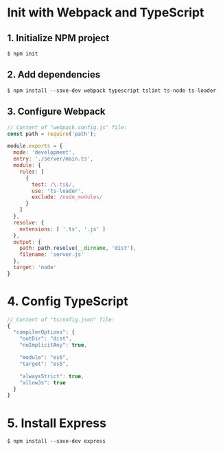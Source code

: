 # Init with Webpack and TypeScript

## 1. Initialize NPM project
```shell
$ npm init
```

## 2. Add dependencies
```shell
$ npm install --save-dev webpack typescript tslint ts-node ts-loader
```

## 3. Configure Webpack
```javascript
// Content of "webpack.config.js" file:
const path = require('path');

module.exports = {
  mode: 'development',
  entry: './server/main.ts',
  module: {
    rules: [
      {
        test: /\.ts$/,
        use: 'ts-loader',
        exclude: /node_modules/
      }
    ]
  },
  resolve: {
    extensions: [ '.ts', '.js' ]
  },
  output: {
    path: path.resolve(__dirname, 'dist'),
    filename: 'server.js'
  },
  target: 'node'
}
```

# 4. Config TypeScript
```javascript
// Content of "tsconfig.json" file:
{
  "compilerOptions": {
    "outDir": "dist",
    "noImplicitAny": true,

    "module": "es6",
    "target": "es5",

    "alwaysStrict": true,
    "allowJs": true
  }
}
```

# 5. Install Express
```shell
$ npm install --save-dev express
```
